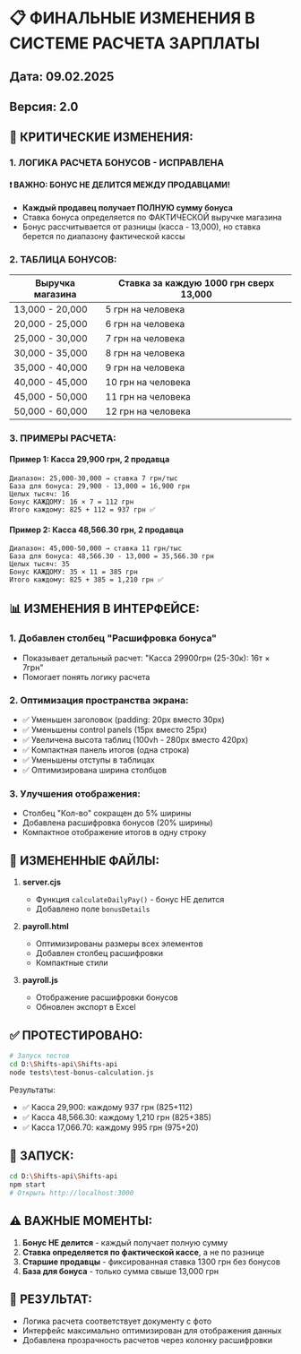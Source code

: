 # 📋 ФИНАЛЬНЫЕ ИЗМЕНЕНИЯ В СИСТЕМЕ РАСЧЕТА ЗАРПЛАТЫ

## Дата: 09.02.2025
## Версия: 2.0

## 🔴 КРИТИЧЕСКИЕ ИЗМЕНЕНИЯ:

### 1. **ЛОГИКА РАСЧЕТА БОНУСОВ - ИСПРАВЛЕНА**
   
   #### ❗ ВАЖНО: БОНУС НЕ ДЕЛИТСЯ МЕЖДУ ПРОДАВЦАМИ!
   
   - **Каждый продавец получает ПОЛНУЮ сумму бонуса**
   - Ставка бонуса определяется по ФАКТИЧЕСКОЙ выручке магазина
   - Бонус рассчитывается от разницы (касса - 13,000), но ставка берется по диапазону фактической кассы

### 2. **ТАБЛИЦА БОНУСОВ:**

| Выручка магазина | Ставка за каждую 1000 грн сверх 13,000 |
|------------------|------------------------------------------|
| 13,000 - 20,000  | 5 грн на человека                       |
| 20,000 - 25,000  | 6 грн на человека                       |
| 25,000 - 30,000  | 7 грн на человека                       |
| 30,000 - 35,000  | 8 грн на человека                       |
| 35,000 - 40,000  | 9 грн на человека                       |
| 40,000 - 45,000  | 10 грн на человека                      |
| 45,000 - 50,000  | 11 грн на человека                      |
| 50,000 - 60,000  | 12 грн на человека                      |

### 3. **ПРИМЕРЫ РАСЧЕТА:**

#### Пример 1: Касса 29,900 грн, 2 продавца
```
Диапазон: 25,000-30,000 → ставка 7 грн/тыс
База для бонуса: 29,900 - 13,000 = 16,900 грн
Целых тысяч: 16
Бонус КАЖДОМУ: 16 × 7 = 112 грн
Итого каждому: 825 + 112 = 937 грн ✅
```

#### Пример 2: Касса 48,566.30 грн, 2 продавца  
```
Диапазон: 45,000-50,000 → ставка 11 грн/тыс
База для бонуса: 48,566.30 - 13,000 = 35,566.30 грн
Целых тысяч: 35
Бонус КАЖДОМУ: 35 × 11 = 385 грн
Итого каждому: 825 + 385 = 1,210 грн ✅
```

## 📊 ИЗМЕНЕНИЯ В ИНТЕРФЕЙСЕ:

### 1. **Добавлен столбец "Расшифровка бонуса"**
   - Показывает детальный расчет: "Касса 29900грн (25-30к): 16т × 7грн"
   - Помогает понять логику расчета

### 2. **Оптимизация пространства экрана:**
   - ✅ Уменьшен заголовок (padding: 20px вместо 30px)
   - ✅ Уменьшены control panels (15px вместо 25px)
   - ✅ Увеличена высота таблиц (100vh - 280px вместо 420px)
   - ✅ Компактная панель итогов (одна строка)
   - ✅ Уменьшены отступы в таблицах
   - ✅ Оптимизирована ширина столбцов

### 3. **Улучшения отображения:**
   - Столбец "Кол-во" сокращен до 5% ширины
   - Добавлена расшифровка бонусов (20% ширины)
   - Компактное отображение итогов в одну строку

## 📁 ИЗМЕНЕННЫЕ ФАЙЛЫ:

1. **server.cjs**
   - Функция `calculateDailyPay()` - бонус НЕ делится
   - Добавлено поле `bonusDetails` 

2. **payroll.html**
   - Оптимизированы размеры всех элементов
   - Добавлен столбец расшифровки
   - Компактные стили

3. **payroll.js**
   - Отображение расшифровки бонусов
   - Обновлен экспорт в Excel

## ✅ ПРОТЕСТИРОВАНО:

```bash
# Запуск тестов
cd D:\Shifts-api\Shifts-api
node tests\test-bonus-calculation.js
```

Результаты:
- ✅ Касса 29,900: каждому 937 грн (825+112)
- ✅ Касса 48,566.30: каждому 1,210 грн (825+385)
- ✅ Касса 17,066.70: каждому 995 грн (975+20)

## 🚀 ЗАПУСК:

```bash
cd D:\Shifts-api\Shifts-api
npm start
# Открыть http://localhost:3000
```

## ⚠️ ВАЖНЫЕ МОМЕНТЫ:

1. **Бонус НЕ делится** - каждый получает полную сумму
2. **Ставка определяется по фактической кассе**, а не по разнице
3. **Старшие продавцы** - фиксированная ставка 1300 грн без бонусов
4. **База для бонуса** - только сумма свыше 13,000 грн

## 🎯 РЕЗУЛЬТАТ:

- Логика расчета соответствует документу с фото
- Интерфейс максимально оптимизирован для отображения данных
- Добавлена прозрачность расчетов через колонку расшифровки
